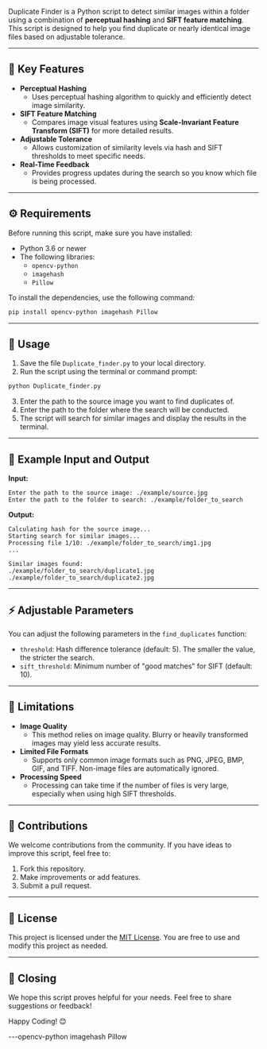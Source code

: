 Duplicate Finder is a Python script to detect similar images within a folder using a combination of **perceptual hashing** and **SIFT feature matching**. This script is designed to help you find duplicate or nearly identical image files based on adjustable tolerance.

---

## 🎯 Key Features

- **Perceptual Hashing**
  - Uses perceptual hashing algorithm to quickly and efficiently detect image similarity.
- **SIFT Feature Matching**
  - Compares image visual features using **Scale-Invariant Feature Transform (SIFT)** for more detailed results.
- **Adjustable Tolerance**
  - Allows customization of similarity levels via hash and SIFT thresholds to meet specific needs.
- **Real-Time Feedback**
  - Provides progress updates during the search so you know which file is being processed.

---

## ⚙️ Requirements

Before running this script, make sure you have installed:

- Python 3.6 or newer
- The following libraries:
  - `opencv-python`
  - `imagehash`
  - `Pillow`

To install the dependencies, use the following command:

```bash
pip install opencv-python imagehash Pillow
```

---

## 🚀 Usage

1. Save the file `Duplicate_finder.py` to your local directory.
2. Run the script using the terminal or command prompt:

```bash
python Duplicate_finder.py
```

3. Enter the path to the source image you want to find duplicates of.
4. Enter the path to the folder where the search will be conducted.
5. The script will search for similar images and display the results in the terminal.

---

## 📝 Example Input and Output

**Input:**

```
Enter the path to the source image: ./example/source.jpg
Enter the path to the folder to search: ./example/folder_to_search
```

**Output:**

```
Calculating hash for the source image...
Starting search for similar images...
Processing file 1/10: ./example/folder_to_search/img1.jpg
...

Similar images found:
./example/folder_to_search/duplicate1.jpg
./example/folder_to_search/duplicate2.jpg
```

---

## ⚡ Adjustable Parameters

You can adjust the following parameters in the `find_duplicates` function:

- `threshold`: Hash difference tolerance (default: 5). The smaller the value, the stricter the search.
- `sift_threshold`: Minimum number of "good matches" for SIFT (default: 10).

---

## 🚧 Limitations

- **Image Quality**
  - This method relies on image quality. Blurry or heavily transformed images may yield less accurate results.
- **Limited File Formats**
  - Supports only common image formats such as PNG, JPEG, BMP, GIF, and TIFF. Non-image files are automatically ignored.
- **Processing Speed**
  - Processing can take time if the number of files is very large, especially when using high SIFT thresholds.

---

## 🤝 Contributions

We welcome contributions from the community. If you have ideas to improve this script, feel free to:

1. Fork this repository.
2. Make improvements or add features.
3. Submit a pull request.

---

## 📜 License

This project is licensed under the [MIT License](LICENSE). You are free to use and modify this project as needed.

---

## 🎉 Closing

We hope this script proves helpful for your needs. Feel free to share suggestions or feedback!

Happy Coding! 😊

---opencv-python
imagehash
Pillow